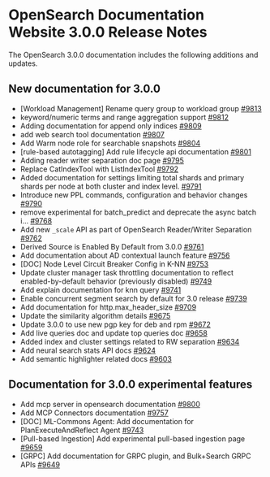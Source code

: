 # OpenSearch Documentation Website 3.0.0 Release Notes

The OpenSearch 3.0.0 documentation includes the following additions and updates.

## New documentation for 3.0.0

- [Workload Management] Rename query group to workload group [#9813](https://github.com/opensearch-project/documentation-website/pull/9813)
- keyword/numeric terms and range aggregation support [#9812](https://github.com/opensearch-project/documentation-website/pull/9812)
- Adding documentation for append only indices [#9809](https://github.com/opensearch-project/documentation-website/pull/9809)
- add web search tool documentation [#9807](https://github.com/opensearch-project/documentation-website/pull/9807)
- Add Warm node role for searchable snapshots [#9804](https://github.com/opensearch-project/documentation-website/pull/9804)
- [rule-based autotagging] Add rule lifecycle api documentation [#9801](https://github.com/opensearch-project/documentation-website/pull/9801)
- Adding reader writer separation doc page [#9795](https://github.com/opensearch-project/documentation-website/pull/9795)
- Replace CatIndexTool with ListIndexTool [#9792](https://github.com/opensearch-project/documentation-website/pull/9792)
- Added documentation for settings limiting total shards and primary shards per node at both cluster and index level. [#9791](https://github.com/opensearch-project/documentation-website/pull/9791)
- Introduce new PPL commands, configuration and behavior changes [#9790](https://github.com/opensearch-project/documentation-website/pull/9790)
- remove experimental for batch_predict and deprecate the async batch i… [#9768](https://github.com/opensearch-project/documentation-website/pull/9768)
- Add new `_scale` API as part of OpenSearch Reader/Writer Separation  [#9762](https://github.com/opensearch-project/documentation-website/pull/9762)
- Derived Source is Enabled By Default from 3.0.0 [#9761](https://github.com/opensearch-project/documentation-website/pull/9761)
- Add documentation about AD contextual launch feature [#9756](https://github.com/opensearch-project/documentation-website/pull/9756)
- [DOC] Node Level Circuit Breaker Config in K-NN  [#9753](https://github.com/opensearch-project/documentation-website/pull/9753)
- Update cluster manager task throttling documentation to reflect enabled-by-default behavior (previously disabled) [#9749](https://github.com/opensearch-project/documentation-website/pull/9749)
- Add explain documentation for knn query [#9741](https://github.com/opensearch-project/documentation-website/pull/9741)
- Enable concurrent segment search by default for 3.0 release [#9739](https://github.com/opensearch-project/documentation-website/pull/9739)
- Add documentation for http.max_header_size [#9709](https://github.com/opensearch-project/documentation-website/pull/9709)
- Update the similarity algorithm details [#9675](https://github.com/opensearch-project/documentation-website/pull/9675)
- Update 3.0.0 to use new pgp key for deb and rpm [#9672](https://github.com/opensearch-project/documentation-website/pull/9672)
- Add live queries doc and update top queries doc [#9658](https://github.com/opensearch-project/documentation-website/pull/9658)
- Added index and cluster settings related to RW separation [#9634](https://github.com/opensearch-project/documentation-website/pull/9634)
- Add neural search stats API docs [#9624](https://github.com/opensearch-project/documentation-website/pull/9624)
- Add semantic highlighter related docs [#9603](https://github.com/opensearch-project/documentation-website/pull/9603)

## Documentation for 3.0.0 experimental features

- Add mcp server in opensearch documentation [#9800](https://github.com/opensearch-project/documentation-website/pull/9800)
- Add MCP Connectors documentation [#9757](https://github.com/opensearch-project/documentation-website/pull/9757)
- [DOC] ML-Commons Agent: Add documentation for PlanExecuteAndReflect Agent [#9743](https://github.com/opensearch-project/documentation-website/pull/9743)
- [Pull-based Ingestion] Add experimental pull-based ingestion page [#9659](https://github.com/opensearch-project/documentation-website/pull/9659)
- [GRPC] Add documentation for GRPC plugin, and Bulk+Search GRPC APIs [#9649](https://github.com/opensearch-project/documentation-website/pull/9649)
